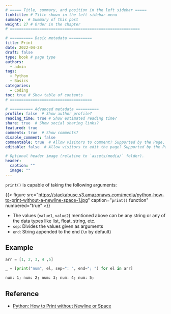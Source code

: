 ```yaml
---
# ===== Title, summary, and position in the left sidebar =====
linktitle: # Title shown in the left sidebar menu
summary:  # Summary of this post
weight: 27 # Order in the chapter
# =========================================================

# ========== Basic metadata ==========
title: Print
date: 2022-04-28
draft: false
type: book # page type
authors: 
  - admin
tags: 
  - Python
  - Basics
categories: 
  - Coding
toc: true # Show table of contents
# ====================================

# ========== Advanced metadata ========== 
profile: false  # Show author profile?
reading_time: true # Show estimated reading time?
share: true  # Show social sharing links?
featured: true
comments: true  # Show comments?
disable_comment: false
commentable: true  # Allow visitors to comment? Supported by the Page, Post, and Book content types.
editable: false  # Allow visitors to edit the page? Supported by the Page, Post, and Book content types.

# Optional header image (relative to `assets/media/` folder).
header:
  caption: ""
  image: ""
---
```


`print()` is capable of taking the following arguments:

{{< figure src="https://stackabuse.s3.amazonaws.com/media/python-how-to-print-without-a-newline-space-1.jpg" caption="`print()` function" numbered="true" >}}

- The values (`value1`, `value2`) mentioned above can be any string or any of the data types like list, float, string, etc.
- `sep`: Divides the values given as arguments
- `end`: String appended to the end (`\n` by default)

## Example

```python
arr = [1, 2, 3, 4 ,5]

_ = [print("num", el, sep=": ", end="; ") for el in arr]
```

```txt
num: 1; num: 2; num: 3; num: 4; num: 5; 
```

## Reference

- [Python: How to Print without Newline or Space](https://stackabuse.com/python-how-to-print-without-newline-or-space/)